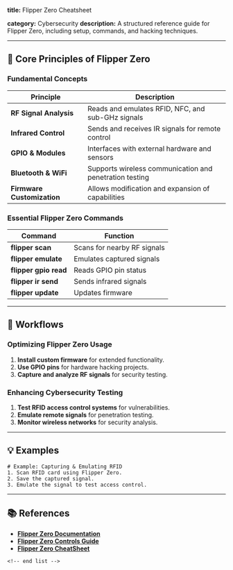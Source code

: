 **title:** Flipper Zero Cheatsheet

**category:** Cybersecurity
**description:** A structured reference guide for Flipper Zero, including setup, commands, and hacking techniques.

---

## 🔧 **Core Principles of Flipper Zero**

### **Fundamental Concepts**

| Principle                        | Description                                             |
| -------------------------------- | ------------------------------------------------------- |
| **RF Signal Analysis**     | Reads and emulates RFID, NFC, and sub-GHz signals       |
| **Infrared Control**       | Sends and receives IR signals for remote control        |
| **GPIO & Modules**         | Interfaces with external hardware and sensors           |
| **Bluetooth & WiFi**       | Supports wireless communication and penetration testing |
| **Firmware Customization** | Allows modification and expansion of capabilities       |

### **Essential Flipper Zero Commands**

| Command                     | Function                    |
| --------------------------- | --------------------------- |
| **flipper scan**      | Scans for nearby RF signals |
| **flipper emulate**   | Emulates captured signals   |
| **flipper gpio read** | Reads GPIO pin status       |
| **flipper ir send**   | Sends infrared signals      |
| **flipper update**    | Updates firmware            |

---

## 🔄 **Workflows**

### **Optimizing Flipper Zero Usage**

1. **Install custom firmware** for extended functionality.
2. **Use GPIO pins** for hardware hacking projects.
3. **Capture and analyze RF signals** for security testing.

### **Enhancing Cybersecurity Testing**

1. **Test RFID access control systems** for vulnerabilities.
2. **Emulate remote signals** for penetration testing.
3. **Monitor wireless networks** for security analysis.

---

## 💡 **Examples**

```plaintext
# Example: Capturing & Emulating RFID
1. Scan RFID card using Flipper Zero.  
2. Save the captured signal.  
3. Emulate the signal to test access control.  
```

---

## 📚 **References**

- **[Flipper Zero Documentation](https://docs.flipperzero.one/gpio-and-modules)**
- **[Flipper Zero Controls Guide](https://docs.flipper.net/basics/control)**
- **[Flipper Zero CheatSheet](https://www.reddit.com/r/flipperzero/comments/198vrwe/the_ultimate_guide_cheatsheet_to_flipper_zero/)**

```
<!-- end list -->
```
